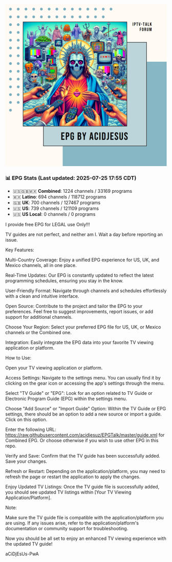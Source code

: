 ![EPG Logo](TVGuide.png)

<!-- EPG-STATS-START -->
### 📊 EPG Stats (Last updated: 2025-07-25 17:55 CDT)

- 🇺🇸🇬🇧🇲🇽 **Combined**: 1224 channels / 33169 programs
- 🇲🇽 **Latino**: 694 channels / 118712 programs
- 🇬🇧 **UK**: 700 channels / 127467 programs
- 🇺🇸 **US**: 739 channels / 121109 programs
- 🇺🇸 **US Local**: 0 channels / 0 programs
<!-- EPG-STATS-END -->

I provide free EPG for LEGAL use Only!!!

TV guides are not perfect, and neither am I. Wait a day before reporting an issue.



Key Features:

Multi-Country Coverage: Enjoy a unified EPG experience for US, UK, and Mexico channels, all in one place.

Real-Time Updates: Our EPG is constantly updated to reflect the latest programming schedules, ensuring you stay in the know.

User-Friendly Format: Navigate through channels and schedules effortlessly with a clean and intuitive interface.

Open Source: Contribute to the project and tailor the EPG to your preferences. Feel free to suggest improvements, report issues, or add support for additional channels.


Choose Your Region: Select your preferred EPG file for US, UK, or Mexico channels or the Combined one.

Integration: Easily integrate the EPG data into your favorite TV viewing application or platform.



How to Use:

Open your TV viewing application or platform.

Access Settings: Navigate to the settings menu. You can usually find it by clicking on the gear icon or accessing the app's settings through the menu.

Select "TV Guide" or "EPG": Look for an option related to TV Guide or Electronic Program Guide (EPG) within the settings menu.

Choose "Add Source" or "Import Guide" Option: Within the TV Guide or EPG settings, there should be an option to add a new source or import a guide. Click on this option.

Enter the following URL: https://raw.githubusercontent.com/acidjesuz/EPGTalk/master/guide.xml for Combined EPG. Or choose otherwise if you wish to use other EPG in this repo.

Verify and Save: Confirm that the TV guide has been successfully added.
Save your changes.

Refresh or Restart: Depending on the application/platform, you may need to refresh the page or restart the application to apply the changes.


Enjoy Updated TV Listings: Once the TV guide file is successfully added, you should see updated TV listings within [Your TV Viewing Application/Platform].

Note:

Make sure the TV guide file is compatible with the application/platform you are using.
If any issues arise, refer to the application/platform's documentation or community support for troubleshooting.


Now you should be all set to enjoy an enhanced TV viewing experience with the updated TV guide!

aCiDjEsUs-PwA
